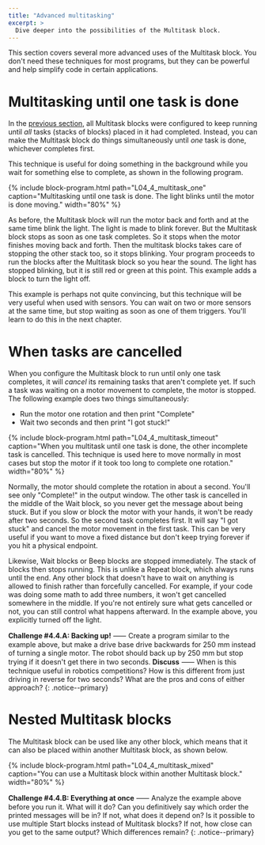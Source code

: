 ```yaml
---
title: "Advanced multitasking"
excerpt: >
  Dive deeper into the possibilities of the Multitask block.
---
```

This section covers several more advanced uses of the Multitask block.
You don't need these techniques for most programs, but they can be powerful and
help simplify code in certain applications.

# Multitasking until one task is done

In the [previous section](/learn/flow-basics/multitasking/), all Multitask
blocks were configured to keep running until _all_ tasks (stacks of blocks)
placed in it had completed. Instead, you can make the Multitask block do things
simultaneously until _one_ task is done, whichever completes first.

This technique is useful for doing something in the background while you wait
for something else to complete, as shown in the following program.

{% include block-program.html
path="L04_4_multitask_one"
caption="Multitasking until one task is done. The light blinks until the motor is done moving."
width="80%"
%}

As before, the Multitask block will run the motor back and forth and at the
same time blink the light. The light is made to blink forever. But the
Multitask block stops as soon as one task completes. So it stops when the motor
finishes moving back and forth. Then the multitask blocks takes care of
stopping the other stack too, so it stops blinking. Your program proceeds to
run the blocks after the Multitask block so you hear the sound. The light has
stopped blinking, but it is still red or green at this point. This example adds
a block to turn the light off.

This example is perhaps not quite convincing, but this technique will be very
useful when used with sensors. You can wait on two or more sensors at the same
time, but stop waiting as soon as one of them triggers. You'll learn to do this
in the next chapter.

# When tasks are cancelled

When you configure the Multitask block to run until only one task completes, it
will _cancel_ its remaining tasks that aren't complete yet. If such a task was
waiting on a motor movement to complete, the motor is stopped. The following
example does two things simultaneously:
- Run the motor one rotation and then print "Complete"
- Wait two seconds and then print "I got stuck!"

{% include block-program.html
path="L04_4_multitask_timeout"
caption="When you multitask until one task is done, the other incomplete
         task is cancelled. This technique is used here to move normally in
         most cases but stop the motor if it took too long to complete one rotation."
width="80%"
%}

Normally, the motor should complete the rotation in about a second. You'll see
only "Complete!" in the output window. The other task is cancelled in the
middle of the Wait block, so you never get the message about being stuck. But
if you slow or block the motor with your hands, it won't be ready after two
seconds. So the second task completes first. It will say "I got stuck" and
cancel the motor movement in the first task. This can be very useful if you
want to move a fixed distance but don't keep trying forever if you hit a
physical endpoint.

Likewise, Wait blocks or Beep blocks are stopped immediately. The stack of
blocks then stops running. This is unlike a Repeat block, which always runs
until the end. Any other block that doesn't have to wait on anything is allowed
to finish rather than forcefully cancelled. For example, if your code was doing
some math to add three numbers, it won't get cancelled somewhere in the middle.
If you're not entirely sure what gets cancelled or not, you can still control
what happens afterward. In the example above, you explicitly turned off the
light.

**Challenge #4.4.A: Backing up!** ⸺ Create a program similar to the example
above, but make a drive base drive backwards for 250 mm instead of turning
a single motor. The robot should back up by 250 mm but stop trying if it
doesn't get there in two seconds.
**Discuss** ⸺ When is this technique useful in robotics competitions? How is
this different from just driving in reverse for two seconds? What are
the pros and cons of either approach?
{: .notice--primary}

# Nested Multitask blocks

The Multitask block can be used like any other block, which means that it can
also be placed within another Multitask block, as shown below.

{% include block-program.html
path="L04_4_multitask_mixed"
caption="You can use a Multitask block within another Multitask block."
width="80%"
%}

**Challenge #4.4.B: Everything at once** ⸺ Analyze the example above before
you run it. What will it do? Can you definitively say which order the printed
messages will be in? If not, what does it depend on? Is it possible to use
multiple Start blocks instead of Multitask blocks? If not, how close can you
get to the same output? Which differences remain?
{: .notice--primary}
